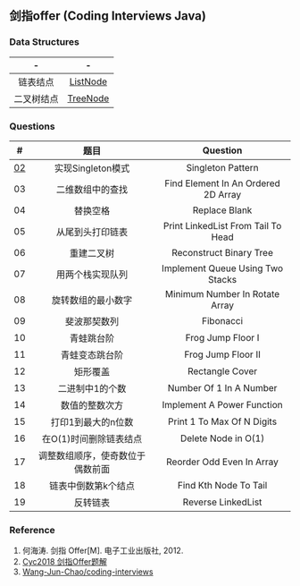 
## 剑指offer (Coding Interviews Java)

### Data Structures

|-|-|
|:---:|:---:|
|链表结点|[ListNode](src/coding_interviews/ListNode.java)|
|二叉树结点|[TreeNode](src/coding_interviews/TreeNode.java)|

### Questions

|#|题目|Question|
|:---:|:---:|:---:|
|[02](coding_interviews/Solution02)|实现Singleton模式|Singleton Pattern|
|03|二维数组中的查找|Find Element In An Ordered 2D Array|
|04|替换空格|Replace Blank|
|05|从尾到头打印链表|Print LinkedList From Tail To Head|
|06|重建二叉树|Reconstruct Binary Tree|
|07|用两个栈实现队列|Implement Queue Using Two Stacks|
|08|旋转数组的最小数字|Minimum Number In Rotate Array|
|09|斐波那契数列|Fibonacci|
|10|青蛙跳台阶|Frog Jump Floor I|
|11|青蛙变态跳台阶|Frog Jump Floor II|
|12|矩形覆盖|Rectangle Cover|
|13|二进制中1的个数|Number Of 1 In A Number|
|14|数值的整数次方|Implement A Power Function|
|15|打印1到最大的n位数|Print 1 To Max Of N Digits|
|16|在O(1)时间删除链表结点|Delete Node in O(1)|
|17|调整数组顺序，使奇数位于偶数前面|Reorder Odd Even In Array|
|18|链表中倒数第k个结点|Find Kth Node To Tail|
|19|反转链表|Reverse LinkedList|

### Reference

1. 何海涛. 剑指 Offer[M]. 电子工业出版社, 2012.
2. [Cyc2018 剑指Offer题解](https://cyc2018.github.io/CS-Notes/#/notes/%E5%89%91%E6%8C%87%20offer%20%E9%A2%98%E8%A7%A3)
3. [Wang-Jun-Chao/coding-interviews](https://github.com/Wang-Jun-Chao/coding-interviews/tree/master/src)




